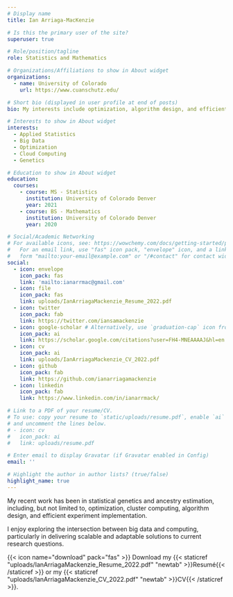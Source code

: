 ```yaml
---
# Display name
title: Ian Arriaga-MacKenzie

# Is this the primary user of the site?
superuser: true

# Role/position/tagline
role: Statistics and Mathematics

# Organizations/Affiliations to show in About widget
organizations:
  - name: University of Colorado
    url: https://www.cuanschutz.edu/

# Short bio (displayed in user profile at end of posts)
bio: My interests include optimization, algorithm design, and efficient experiment implementation.

# Interests to show in About widget
interests:
  - Applied Statistics
  - Big Data
  - Optimization
  - Cloud Computing
  - Genetics

# Education to show in About widget
education:
  courses:
    - course: MS - Statistics
      institution: University of Colorado Denver
      year: 2021
    - course: BS - Mathematics
      institution: University of Colorado Denver
      year: 2020

# Social/Academic Networking
# For available icons, see: https://wowchemy.com/docs/getting-started/page-builder/#icons
#   For an email link, use "fas" icon pack, "envelope" icon, and a link in the
#   form "mailto:your-email@example.com" or "/#contact" for contact widget.
social:
  - icon: envelope
    icon_pack: fas
    link: 'mailto:ianarrmac@gmail.com'
  - icon: file
    icon_pack: fas
    link: uploads/IanArriagaMackenzie_Resume_2022.pdf
  - icon: twitter
    icon_pack: fab
    link: https://twitter.com/iansamackenzie
  - icon: google-scholar # Alternatively, use `graduation-cap` icon from `fas` icon pack
    icon_pack: ai
    link: https://scholar.google.com/citations?user=FH4-MNEAAAAJ&hl=en
  - icon: cv
    icon_pack: ai
    link: uploads/IanArriagaMackenzie_CV_2022.pdf
  - icon: github
    icon_pack: fab
    link: https://github.com/ianarriagamackenzie
  - icon: linkedin
    icon_pack: fab
    link: https://www.linkedin.com/in/ianarrmack/

# Link to a PDF of your resume/CV.
# To use: copy your resume to `static/uploads/resume.pdf`, enable `ai` icons in `params.toml`,
# and uncomment the lines below.
# - icon: cv
#   icon_pack: ai
#   link: uploads/resume.pdf

# Enter email to display Gravatar (if Gravatar enabled in Config)
email: ''

# Highlight the author in author lists? (true/false)
highlight_name: true
---
```


My recent work has been in statistical genetics and ancestry estimation, including, but not limited to, optimization, cluster computing, algorithm design, and efficient experiment implementation.

I enjoy exploring the intersection between big data and computing, particularly in delivering scalable and adaptable solutions to current research questions.

{{< icon name="download" pack="fas" >}} Download my {{< staticref "uploads/IanArriagaMackenzie_Resume_2022.pdf" "newtab" >}}Resumé{{< /staticref >}} or my {{< staticref "uploads/IanArriagaMackenzie_CV_2022.pdf" "newtab" >}}CV{{< /staticref >}}.
